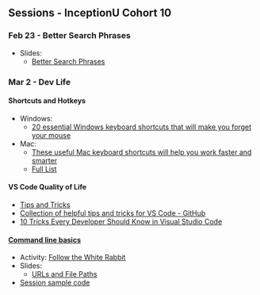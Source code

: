 ## Sessions - InceptionU Cohort 10
### Feb 23 - Better Search Phrases
- Slides:
    - [Better Search Phrases](https://acidtone.github.io/sessions-c10/misc/better-search-phrases.html)

### Mar 2 - Dev Life
#### Shortcuts and Hotkeys
- Windows: 
    - [20 essential Windows keyboard shortcuts that will make you forget your mouse](https://www.popsci.com/windows-keyboard-shortcuts/)
- Mac: 
    - [These useful Mac keyboard shortcuts will help you work faster and smarter](https://www.macworld.com/article/233064/10-most-useful-macos-keyboard-shortcuts.html)
    - [Full List](https://support.apple.com/en-ca/HT201236)
#### VS Code Quality of Life
- [Tips and Tricks](https://code.visualstudio.com/docs/getstarted/tips-and-tricks)
- [Collection of helpful tips and tricks for VS Code - GitHub](https://github.com/microsoft/vscode-tips-and-tricks)
- [10 Tricks Every Developer Should Know in Visual Studio Code](https://www.syncfusion.com/blogs/post/10-tricks-in-visual-studio-code.aspx)

#### [Command line basics](https://gist.github.com/acidtone/316d2bd9cf59f841684dbd68ffc3ee95)
- Activity: [Follow the White Rabbit](https://gist.github.com/acidtone/6e3b69b7f2a81573d683b716fb069296)
- Slides:
    - [URLs and File Paths](https://acidtone.github.io/sessions-c10/misc/urls-file-paths.html)
- [Session sample code](https://github.com/acidtone/dailies-c10/tree/main/2023-03-02-dev-life)